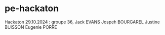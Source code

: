 # pe-hackaton
Hackaton 29.10.2024 : groupe 36, Jack EVANS Jospeh BOURGAREL Justine BUISSON Eugenie PORRE
